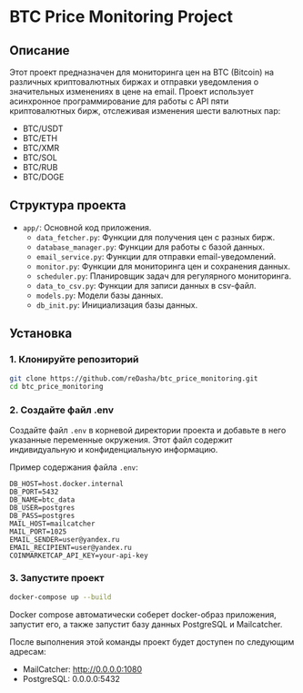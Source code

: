 # BTC Price Monitoring Project

## Описание

Этот проект предназначен для мониторинга цен на BTC (Bitcoin) на различных криптовалютных биржах и отправки уведомления о значительных изменениях в цене на email. Проект использует асинхронное программирование для работы с API пяти криптовалютных бирж, отслеживая изменения шести валютных пар:
- BTC/USDT
- BTC/ETH
- BTC/XMR
- BTC/SOL
- BTC/RUB
- BTC/DOGE

## Структура проекта

- `app/`: Основной код приложения.
  - `data_fetcher.py`: Функции для получения цен с разных бирж.
  - `database_manager.py`: Функции для работы с базой данных.
  - `email_service.py`: Функции для отправки email-уведомлений.
  - `monitor.py`: Функции для мониторинга цен и сохранения данных.
  - `scheduler.py`: Планировщик задач для регулярного мониторинга.
  - `data_to_csv.py`: Функции для записи данных в csv-файл.
  - `models.py`: Модели базы данных.
  - `db_init.py`: Инициализация базы данных.

## Установка

### 1. Клонируйте репозиторий

```bash
git clone https://github.com/reDasha/btc_price_monitoring.git
cd btc_price_monitoring
```

### 2. Создайте файл .env

Создайте файл `.env` в корневой директории проекта и добавьте в него указанные переменные окружения. Этот файл содержит индивидуальную и конфиденциальную информацию.

Пример содержания файла `.env`:

```env
DB_HOST=host.docker.internal
DB_PORT=5432
DB_NAME=btc_data
DB_USER=postgres
DB_PASS=postgres
MAIL_HOST=mailcatcher
MAIL_PORT=1025
EMAIL_SENDER=user@yandex.ru
EMAIL_RECIPIENT=user@yandex.ru
COINMARKETCAP_API_KEY=your-api-key
```

### 3. Запустите проект
```bash
docker-compose up --build
```
Docker compose автоматически соберет docker-образ приложения, запустит его, а также запустит базу данных PostgreSQL и Mailcatcher.

После выполнения этой команды проект будет доступен по следующим адресам:

- MailСatcher: http://0.0.0.0:1080
- PostgreSQL: 0.0.0.0:5432